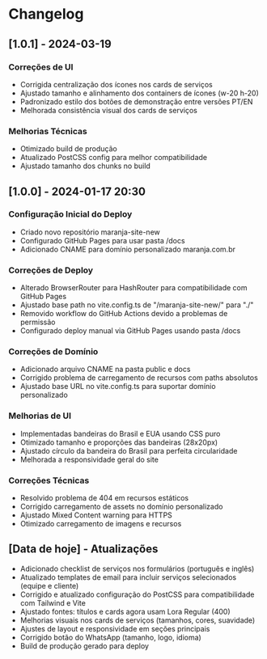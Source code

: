 # Changelog

## [1.0.1] - 2024-03-19

### Correções de UI
- Corrigida centralização dos ícones nos cards de serviços
- Ajustado tamanho e alinhamento dos containers de ícones (w-20 h-20)
- Padronizado estilo dos botões de demonstração entre versões PT/EN
- Melhorada consistência visual dos cards de serviços

### Melhorias Técnicas
- Otimizado build de produção
- Atualizado PostCSS config para melhor compatibilidade
- Ajustado tamanho dos chunks no build

## [1.0.0] - 2024-01-17 20:30

### Configuração Inicial do Deploy
- Criado novo repositório maranja-site-new
- Configurado GitHub Pages para usar pasta /docs
- Adicionado CNAME para domínio personalizado maranja.com.br

### Correções de Deploy
- Alterado BrowserRouter para HashRouter para compatibilidade com GitHub Pages
- Ajustado base path no vite.config.ts de "/maranja-site-new/" para "./"
- Removido workflow do GitHub Actions devido a problemas de permissão
- Configurado deploy manual via GitHub Pages usando pasta /docs

### Correções de Domínio
- Adicionado arquivo CNAME na pasta public e docs
- Corrigido problema de carregamento de recursos com paths absolutos
- Ajustado base URL no vite.config.ts para suportar domínio personalizado

### Melhorias de UI
- Implementadas bandeiras do Brasil e EUA usando CSS puro
- Otimizado tamanho e proporções das bandeiras (28x20px)
- Ajustado círculo da bandeira do Brasil para perfeita circularidade
- Melhorada a responsividade geral do site

### Correções Técnicas
- Resolvido problema de 404 em recursos estáticos
- Corrigido carregamento de assets no domínio personalizado
- Ajustado Mixed Content warning para HTTPS
- Otimizado carregamento de imagens e recursos

## [Data de hoje] - Atualizações

- Adicionado checklist de serviços nos formulários (português e inglês)
- Atualizado templates de email para incluir serviços selecionados (equipe e cliente)
- Corrigido e atualizado configuração do PostCSS para compatibilidade com Tailwind e Vite
- Ajustado fontes: títulos e cards agora usam Lora Regular (400)
- Melhorias visuais nos cards de serviços (tamanhos, cores, suavidade)
- Ajustes de layout e responsividade em seções principais
- Corrigido botão do WhatsApp (tamanho, logo, idioma)
- Build de produção gerado para deploy 